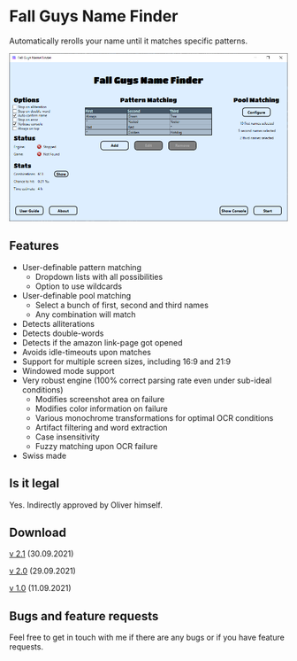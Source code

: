# Fall Guys Name Finder
Automatically rerolls your name until it matches specific patterns.
 
 ![Screenshot](FallGuysNameFinder/doc/bild.png "Screenshot")
 
## Features
- User-definable pattern matching
  - Dropdown lists with all possibilities
  - Option to use wildcards
- User-definable pool matching
  - Select a bunch of first, second and third names
  - Any combination will match
- Detects alliterations
- Detects double-words
- Detects if the amazon link-page got opened
- Avoids idle-timeouts upon matches
- Support for multiple screen sizes, including 16:9 and 21:9
- Windowed mode support
- Very robust engine (100% correct parsing rate even under sub-ideal conditions)
  - Modifies screenshot area on failure
  - Modifies color information on failure
  - Various monochrome transformations for optimal OCR conditions
  - Artifact filtering and word extraction
  - Case insensitivity
  - Fuzzy matching upon OCR failure
- Swiss made

## Is it legal
Yes. Indirectly approved by Oliver himself.

## Download
[v 2.1](https://github.com/Tom852/FallGuysNameFinder/releases/download/v2.0/FallGuysNameFinder.zip) (30.09.2021)

[v 2.0](https://github.com/Tom852/FallGuysNameFinder/releases/download/v2.0/FallGuysNameFinder.zip) (29.09.2021)

[v 1.0](https://github.com/Tom852/FallGuysNameFinder/releases/download/v1.0/FallGuysNameFinder.zip) (11.09.2021)

## Bugs and feature requests
Feel free to get in touch with me if there are any bugs or if you have feature requests.